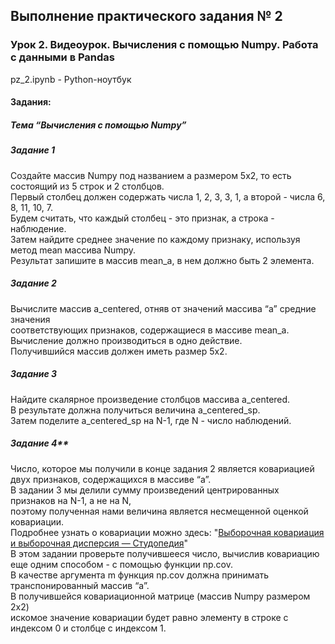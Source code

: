 ## Выполнение практического задания № 2
### Урок 2. Видеоурок. Вычисления с помощью Numpy. Работа с данными в Pandas

pz_2.ipynb	- Python-ноутбук <br>

#### Задания:

##### Тема “Вычисления с помощью Numpy”
##### Задание 1
Создайте массив Numpy под названием a размером 5x2, то есть состоящий из 5 строк
и 2 столбцов.  <br>
Первый столбец должен содержать числа 1, 2, 3, 3, 1, а второй - числа 6,
8, 11, 10, 7. <br>
Будем считать, что каждый столбец - это признак, а строка - наблюдение. <br>
Затем найдите среднее значение по каждому признаку, используя метод mean массива
Numpy. <br> 
Результат запишите в массив mean_a, в нем должно быть 2 элемента. <br>
##### Задание 2 
Вычислите массив a_centered, отняв от значений массива “а” средние значения  <br>
соответствующих признаков, содержащиеся в массиве mean_a. <br>
Вычисление должно производиться в одно действие. <br>
Получившийся массив должен иметь размер 5x2. <br>
##### Задание 3 
Найдите скалярное произведение столбцов массива a_centered. <br>
В результате должна получиться величина a_centered_sp. <br>
Затем поделите a_centered_sp на N-1, где N - число наблюдений. <br>
##### Задание 4** <br>
Число, которое мы получили в конце задания 2 является ковариацией двух признаков, содержащихся в массиве “а”.  <br>
В задании 3 мы делили сумму произведений центрированных признаков на N-1, а не на N,  <br>
поэтому полученная нами величина является несмещенной оценкой ковариации. <br>
Подробнее узнать о ковариации можно здесь: "[Выборочная ковариация и выборочная дисперсия — Студопедия](https://studopedia.ru/9_153900_viborochnaya-kovariatsiya-i-viborochnaya-dispersiya.html)" <br>
В этом задании проверьте получившееся число, вычислив ковариацию еще одним способом - с помощью функции np.cov. <br>
В качестве аргумента m функция np.cov должна принимать транспонированный массив “a”.  <br>
В получившейся ковариационной матрице (массив Numpy размером 2x2)  <br>
искомое значение ковариации будет равно элементу в строке с индексом 0 и столбце с индексом 1.
